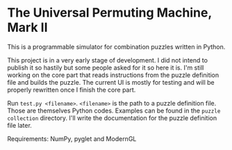# The Universal Permuting Machine, Mark II

This is a programmable simulator for combination puzzles written in Python.

This project is in a very early stage of development. I did not intend to publish it so hastily but some people asked for it so here it is. I'm still working on the core part that reads instructions from the puzzle definition file and builds the puzzle. The current UI is mostly for testing and will be properly rewritten once I finish the core part.

Run `test.py <filename>`. `<filename>` is the path to a puzzle definition file. Those are themselves Python codes. Examples can be found in the `puzzle collection` directory. I'll write the documentation for the puzzle definition file later.

Requirements: NumPy, pyglet and ModernGL
